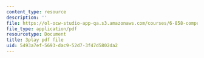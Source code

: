 ```yaml
---
content_type: resource
description: ''
file: https://ol-ocw-studio-app-qa.s3.amazonaws.com/courses/6-858-computer-systems-security-fall-2014/5493a7ef5693dac952d73f47d5802da2_r4KjHEgg9Wg.pdf
file_type: application/pdf
resourcetype: Document
title: 3play pdf file
uid: 5493a7ef-5693-dac9-52d7-3f47d5802da2
---
```

